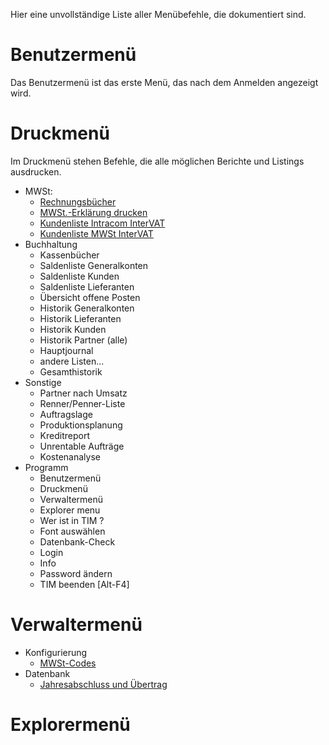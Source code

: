 Hier eine unvollständige Liste aller Menübefehle, die dokumentiert sind.

# Benutzermenü #

Das Benutzermenü ist das erste Menü, das nach dem Anmelden angezeigt wird.

# Druckmenü #

Im Druckmenü stehen Befehle, die alle möglichen Berichte und Listings ausdrucken.

  * MWSt:
    * [Rechnungsbücher](HSTVEN.md)
    * [MWSt.-Erklärung drucken](DCLTVA.md)
    * [Kundenliste Intracom InterVAT](VATINTRA.md)
    * [Kundenliste MWSt InterVAT](VATLIST.md)
  * Buchhaltung
    * Kassenbücher
    * Saldenliste Generalkonten
    * Saldenliste Kunden
    * Saldenliste Lieferanten
    * Übersicht offene Posten
    * Historik Generalkonten
    * Historik Lieferanten
    * Historik Kunden
    * Historik Partner (alle)
    * Hauptjournal
    * andere Listen...
    * Gesamthistorik
  * Sonstige
    * Partner nach Umsatz
    * Renner/Penner-Liste
    * Auftragslage
    * Produktionsplanung
    * Kreditreport
    * Unrentable Aufträge
    * Kostenanalyse
  * Programm
    * Benutzermenü
    * Druckmenü
    * Verwaltermenü
    * Explorer menu
    * Wer ist in TIM ?
    * Font auswählen
    * Datenbank-Check
    * Login
    * Info
    * Password ändern
    * TIM beenden [Alt-F4]

# Verwaltermenü #

  * Konfigurierung
    * [MWSt-Codes](TAX.md)
  * Datenbank
    * [Jahresabschluss und Übertrag](ImpAuto.md)
# Explorermenü #